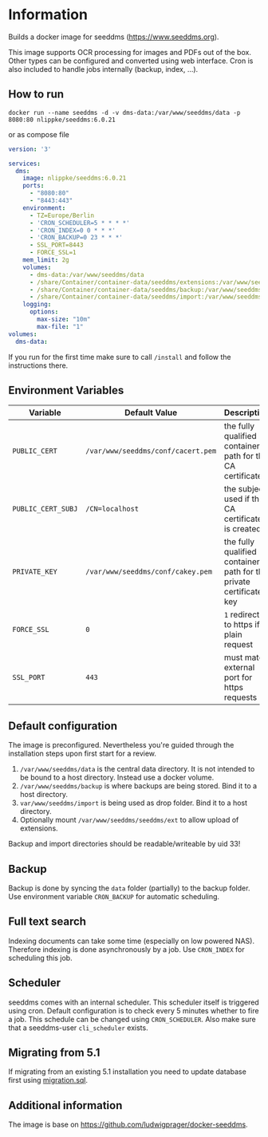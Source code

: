 # Information

Builds a docker image for seeddms (https://www.seeddms.org).

This image supports OCR processing for images and PDFs out of the box. Other types can be configured and converted using web interface.
Cron is also included to handle jobs internally (backup, index, ...).

## How to run

`docker run --name seeddms -d -v dms-data:/var/www/seeddms/data -p 8080:80 nlippke/seeddms:6.0.21`

or as compose file

```yaml
version: '3'

services:
  dms:
    image: nlippke/seeddms:6.0.21
    ports:
      - "8080:80"
      - "8443:443"
    environment:
      - TZ=Europe/Berlin
      - 'CRON_SCHEDULER=5 * * * *'
      - 'CRON_INDEX=0 0 * * *'
      - 'CRON_BACKUP=0 23 * * *'
      - SSL_PORT=8443
      - FORCE_SSL=1
    mem_limit: 2g
    volumes:
      - dms-data:/var/www/seeddms/data
      - /share/Container/container-data/seeddms/extensions:/var/www/seeddms/seeddms/ext
      - /share/Container/container-data/seeddms/backup:/var/www/seeddms/backup
      - /share/Container/container-data/seeddms/import:/var/www/seeddms/import
    logging:
      options:
        max-size: "10m"
        max-file: "1"
volumes:
  dms-data:
```

If you run for the first time make sure to call `/install` and follow the instructions there.


## Environment Variables
Variable               | Default Value | Description
-----------------------|-----------------------------------|------------
`PUBLIC_CERT`          |`/var/www/seeddms/conf/cacert.pem` |the fully qualified container path for the CA certificate
`PUBLIC_CERT_SUBJ`     |`/CN=localhost`                    |the subject used if the CA certificate is created
`PRIVATE_KEY`          |`/var/www/seeddms/conf/cakey.pem`  |the fully qualified container path for the private certificate key
`FORCE_SSL`            |`0`                                |`1` redirects to https if plain request
`SSL_PORT`             |`443`                              |must match external port for https requests

## Default configuration

The image is preconfigured. Nevertheless you're guided through the installation steps upon first start for a review.

1. `/var/www/seeddms/data` is the central data directory. It is not intended to be bound to a host directory. Instead use a docker volume.
2. `/var/www/seeddms/backup` is where backups are being stored. Bind it to a host directory.
3. `var/www/seeddms/import` is being used as drop folder. Bind it to a host directory.
4. Optionally mount `/var/www/seeddms/seeddms/ext` to allow upload of extensions.

Backup and import directories should be readable/writeable by uid 33!

## Backup

Backup is done by syncing the `data` folder (partially) to the backup folder. Use environment variable `CRON_BACKUP` for automatic scheduling.

## Full text search

Indexing documents can take some time (especially on low powered NAS). Therefore indexing is done asynchronously by a job. Use `CRON_INDEX` for scheduling this job.

## Scheduler

seeddms comes with an internal scheduler. This scheduler itself is triggered using cron. Default configuration is to check every 5 minutes whether to fire a job.
This schedule can be changed using `CRON_SCHEDULER`. Also make sure that a seeddms-user `cli_scheduler` exists.

## Migrating from 5.1

If migrating from an existing 5.1 installation you need to update database first using [migration.sql](migration.sql).

## Additional information

The image is base on https://github.com/ludwigprager/docker-seeddms.
